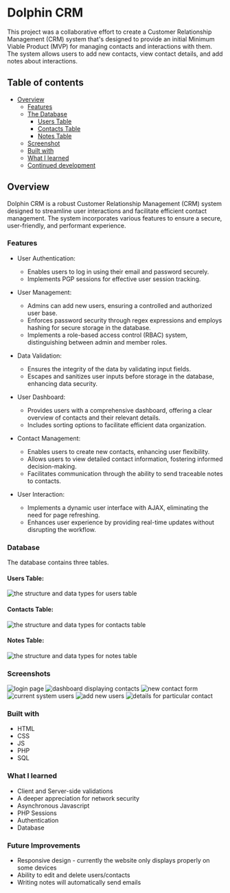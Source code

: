 # Dolphin CRM

This project was a collaborative effort to create a Customer Relationship Management (CRM) system that's designed to provide an initial Minimum Viable Product (MVP) for managing contacts and interactions with them. The system allows users to add new contacts, view contact details, and add notes about interactions. 

## Table of contents

- [Overview](#overview)
  - [Features](#features)
  - [The Database](#database)
    - [Users Table](#users-table)
    - [Contacts Table](#contacts-table)
    - [Notes Table](#notes-table)
  - [Screenshot](#screenshot)
  - [Built with](#built-with)
  - [What I learned](#what-i-learned)
  - [Continued development](#continued-development)

## Overview
Dolphin CRM is a robust Customer Relationship Management (CRM) system designed to streamline user interactions and facilitate efficient contact management. The system incorporates various features to ensure a secure, user-friendly, and performant experience. 

### Features
  - User Authentication:
    - Enables users to log in using their email and password securely.
    - Implements PGP sessions for effective user session tracking.
     
  - User Management:
    - Admins can add new users, ensuring a controlled and authorized user base.
    - Enforces password security through regex expressions and employs hashing for secure storage in the database.
    - Implements a role-based access control (RBAC) system, distinguishing between admin and member roles.

  - Data Validation:
    - Ensures the integrity of the data by validating input fields.
    - Escapes and sanitizes user inputs before storage in the database, enhancing data security.

  - User Dashboard:
    - Provides users with a comprehensive dashboard, offering a clear overview of contacts and their relevant details.
    - Includes sorting options to facilitate efficient data organization.

  - Contact Management:
    - Enables users to  create new contacts, enhancing user flexibility.
    - Allows users to view detailed contact information, fostering informed decision-making.
    - Facilitates communication through the ability to send traceable notes to contacts.

  - User Interaction:
    - Implements a dynamic user interface with AJAX, eliminating the need for page refreshing.
    - Enhances user experience by providing real-time updates without disrupting the workflow.

### Database
The database contains three tables.
  #### Users Table:
  ![the structure and data types for users table](https://github.com/jaecoder20/info2180-finalproject/assets/108883378/da1a8949-c4aa-4618-b6c9-f6b312edd899)
  #### Contacts Table:
  ![the structure and data types for contacts table](https://github.com/jaecoder20/info2180-finalproject/assets/108883378/37e1f897-82bd-4e16-ba00-596b24fc1d13)

  #### Notes Table:
  ![the structure and data types for notes table](https://github.com/jaecoder20/info2180-finalproject/assets/108883378/4f17bce7-8290-481e-b18b-1a90945d2ff6)

### Screenshots
![login page](https://github.com/jaecoder20/info2180-finalproject/assets/108883378/66f9e38f-fb2d-431f-a35a-24698c5ff70e)
![dashboard displaying contacts](https://github.com/jaecoder20/info2180-finalproject/assets/108883378/4d99d55f-667c-41b9-9992-25b3481b18a1)
![new contact form](https://github.com/jaecoder20/info2180-finalproject/assets/108883378/6771f9e2-22d6-4ea0-a2c1-22042d0a6eb0)
![current system users](https://github.com/jaecoder20/info2180-finalproject/assets/108883378/9d9941b8-7c63-410d-9993-d0d9126caec2)
![add new users](https://github.com/jaecoder20/info2180-finalproject/assets/108883378/3c6b263e-a605-4b51-8ab0-caeb09c884c7)
![details for particular contact](https://github.com/jaecoder20/info2180-finalproject/assets/108883378/1af46b8d-6fbd-4862-bc6d-3ceea8f31168)

### Built with
- HTML
- CSS
- JS
- PHP
- SQL

### What I learned
- Client and Server-side validations
- A deeper appreciation for network security
- Asynchronous Javascript
- PHP Sessions
- Authentication
- Database

### Future Improvements
- Responsive design - currently the website only displays properly on some devices
- Ability to edit and delete users/contacts
- Writing notes will automatically send emails









